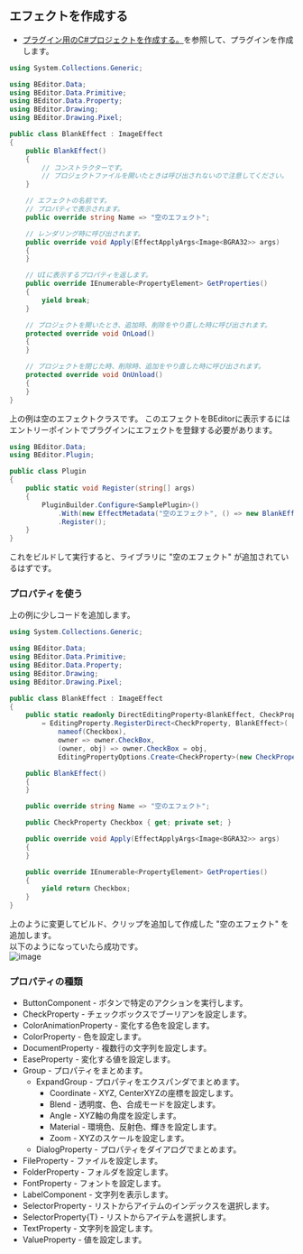 ## エフェクトを作成する

* [プラグイン用のC#プロジェクトを作成する。](https://beditor.net/Document?page=/develop-plugin/create-project)を参照して、プラグインを作成します。

``` C#
using System.Collections.Generic;

using BEditor.Data;
using BEditor.Data.Primitive;
using BEditor.Data.Property;
using BEditor.Drawing;
using BEditor.Drawing.Pixel;

public class BlankEffect : ImageEffect
{
    public BlankEffect()
    {
        // コンストラクターです。
        // プロジェクトファイルを開いたときは呼び出されないので注意してください。
    }

    // エフェクトの名前です。
    // プロパティで表示されます。
    public override string Name => "空のエフェクト";

    // レンダリング時に呼び出されます。
    public override void Apply(EffectApplyArgs<Image<BGRA32>> args)
    {
    }

    // UIに表示するプロパティを返します。
    public override IEnumerable<PropertyElement> GetProperties()
    {
        yield break;
    }

    // プロジェクトを開いたとき、追加時、削除をやり直した時に呼び出されます。
    protected override void OnLoad()
    {
    }

    // プロジェクトを閉じた時、削除時、追加をやり直した時に呼び出されます。
    protected override void OnUnload()
    {
    }
}
```

上の例は空のエフェクトクラスです。
このエフェクトをBEditorに表示するにはエントリーポイントでプラグインにエフェクトを登録する必要があります。

``` C#
using BEditor.Data;
using BEditor.Plugin;

public class Plugin
{
    public static void Register(string[] args)
    {
        PluginBuilder.Configure<SamplePlugin>()
            .With(new EffectMetadata("空のエフェクト", () => new BlankEffect()))
            .Register();
    }
}
```

これをビルドして実行すると、ライブラリに "空のエフェクト" が追加されているはずです。

### プロパティを使う

上の例に少しコードを追加します。

``` C#
using System.Collections.Generic;

using BEditor.Data;
using BEditor.Data.Primitive;
using BEditor.Data.Property;
using BEditor.Drawing;
using BEditor.Drawing.Pixel;

public class BlankEffect : ImageEffect
{
    public static readonly DirectEditingProperty<BlankEffect, CheckProperty> CheckBoxProperty
        = EditingProperty.RegisterDirect<CheckProperty, BlankEffect>(
            nameof(Checkbox),
            owner => owner.CheckBox,
            (owner, obj) => owner.CheckBox = obj,
            EditingPropertyOptions.Create<CheckProperty>(new CheckPropertyMetadata("名前")).Serialize());

    public BlankEffect()
    {
    }

    public override string Name => "空のエフェクト";

    public CheckProperty Checkbox { get; private set; }

    public override void Apply(EffectApplyArgs<Image<BGRA32>> args)
    {
    }

    public override IEnumerable<PropertyElement> GetProperties()
    {
        yield return Checkbox;
    }
}
```

上のように変更してビルド、クリップを追加して作成した "空のエフェクト" を追加します。  
以下のようになっていたら成功です。  
![image]()

### プロパティの種類

* ButtonComponent - ボタンで特定のアクションを実行します。
* CheckProperty - チェックボックスでブーリアンを設定します。
* ColorAnimationProperty - 変化する色を設定します。
* ColorProperty - 色を設定します。
* DocumentProperty - 複数行の文字列を設定します。
* EaseProperty - 変化する値を設定します。
* Group - プロパティをまとめます。
    * ExpandGroup - プロパティをエクスパンダでまとめます。
        * Coordinate - XYZ, CenterXYZの座標を設定します。
        * Blend - 透明度、色、合成モードを設定します。
        * Angle - XYZ軸の角度を設定します。
        * Material - 環境色、反射色、輝きを設定します。
        * Zoom - XYZのスケールを設定します。
    * DialogProperty - プロパティをダイアログでまとめます。
* FileProperty - ファイルを設定します。
* FolderProperty - フォルダを設定します。
* FontProperty - フォントを設定します。
* LabelComponent - 文字列を表示します。
* SelectorProperty - リストからアイテムのインデックスを選択します。
* SelectorProperty{T} - リストからアイテムを選択します。
* TextProperty - 文字列を設定します。
* ValueProperty - 値を設定します。